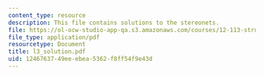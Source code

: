 ```yaml
---
content_type: resource
description: This file contains solutions to the stereonets.
file: https://ol-ocw-studio-app-qa.s3.amazonaws.com/courses/12-113-structural-geology-fall-2005/1246763749eeebea5362f8ff54f9e43d_l3_solution.pdf
file_type: application/pdf
resourcetype: Document
title: l3_solution.pdf
uid: 12467637-49ee-ebea-5362-f8ff54f9e43d
---
```


